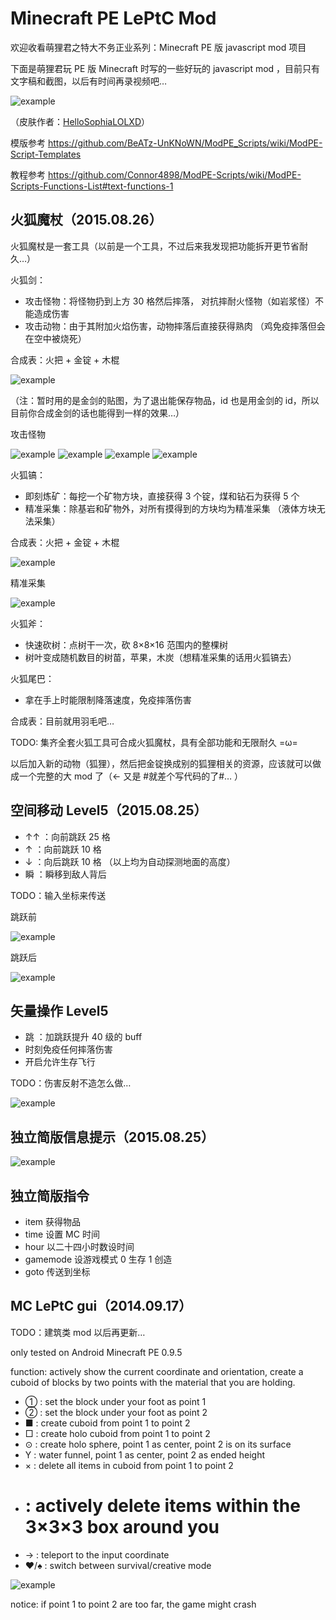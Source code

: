 ﻿Minecraft PE LePtC Mod
======

欢迎收看萌狸君之特大不务正业系列：Minecraft PE 版 javascript mod 项目

下面是萌狸君玩 PE 版 Minecraft 时写的一些好玩的 javascript mod ，目前只有文字稿和截图，以后有时间再录视频吧…



![example](https://github.com/LePtC/MC-PE-Mod/blob/master/skin.png)

（皮肤作者：[HelloSophiaLOLXD](http://mcpehub.com/skin/cute-fox-skin)）


模版参考 https://github.com/BeATz-UnKNoWN/ModPE_Scripts/wiki/ModPE-Script-Templates

教程参考 https://github.com/Connor4898/ModPE-Scripts/wiki/ModPE-Scripts-Functions-List#text-functions-1



## 火狐魔杖（2015.08.26）

火狐魔杖是一套工具（以前是一个工具，不过后来我发现把功能拆开更节省耐久…）

火狐剑：

- 攻击怪物：将怪物扔到上方 30 格然后摔落，
对抗摔耐火怪物（如岩浆怪）不能造成伤害
- 攻击动物：由于其附加火焰伤害，动物摔落后直接获得熟肉
（鸡免疫摔落但会在空中被烧死）

合成表：火把 + 金锭 + 木棍

![example](https://github.com/LePtC/MC-PE-Mod/blob/master/20150826213610.png)

（注：暂时用的是金剑的贴图，为了退出能保存物品，id 也是用金剑的 id，所以目前你合成金剑的话也能得到一样的效果…）

攻击怪物

![example](https://github.com/LePtC/MC-PE-Mod/blob/master/20150826172920.png)
![example](https://github.com/LePtC/MC-PE-Mod/blob/master/20150826172922.png)
![example](https://github.com/LePtC/MC-PE-Mod/blob/master/20150826172924.png)
![example](https://github.com/LePtC/MC-PE-Mod/blob/master/20150826172925.png)

火狐镐：

- 即刻炼矿：每挖一个矿物方块，直接获得 3 个锭，煤和钻石为获得 5 个
- 精准采集：除基岩和矿物外，对所有摸得到的方块均为精准采集
（液体方块无法采集）

合成表：火把 + 金锭 + 木棍

![example](https://github.com/LePtC/MC-PE-Mod/blob/master/20150826213615.png)

精准采集

![example](https://github.com/LePtC/MC-PE-Mod/blob/master/20150826214338.png)


火狐斧：

- 快速砍树：点树干一次，砍 8×8×16 范围内的整棵树
- 树叶变成随机数目的树苗，苹果，木炭（想精准采集的话用火狐镐去）


火狐尾巴：

- 拿在手上时能限制降落速度，免疫摔落伤害

合成表：目前就用羽毛吧…



TODO: 集齐全套火狐工具可合成火狐魔杖，具有全部功能和无限耐久 =ω=


以后加入新的动物（狐狸），然后把金锭换成别的狐狸相关的资源，应该就可以做成一个完整的大 mod 了（← 又是 #就差个写代码的了#… ）



## 空间移动 Level5（2015.08.25）

- ↑↑ ：向前跳跃 25 格
- ↑ ：向前跳跃 10 格
- ↓ ：向后跳跃 10 格
（以上均为自动探测地面的高度）
- 瞬 ：瞬移到敌人背后

TODO：输入坐标来传送

跳跃前

![example](https://github.com/LePtC/MC-PE-Mod/blob/master/20150826000823.png)

跳跃后

![example](https://github.com/LePtC/MC-PE-Mod/blob/master/20150826000830.png)



## 矢量操作 Level5

- 跳 ：加跳跃提升 40 级的 buff
- 时刻免疫任何摔落伤害
- 开启允许生存飞行

TODO：伤害反射不造怎么做…

![example](https://github.com/LePtC/MC-PE-Mod/blob/master/20150826235654.png)




## 独立简版信息提示（2015.08.25）

![example](https://github.com/LePtC/MC-PE-Mod/blob/master/20150825232725.png)



## 独立简版指令

- item 获得物品
- time 设置 MC 时间
- hour 以二十四小时数设时间
- gamemode 设游戏模式 0 生存 1 创造
- goto 传送到坐标



## MC LePtC gui（2014.09.17）

TODO：建筑类 mod 以后再更新…

only tested on Android Minecraft PE 0.9.5

function: actively show the current coordinate and orientation, create a cuboid of blocks by two points with the material that you are holding.

- ① : set the block under your foot as point 1
- ② : set the block under your foot as point 2
- ■ : create cuboid from point 1 to point 2
- □ : create holo cuboid from point 1 to point 2
- ⊙ : create holo sphere, point 1 as center, point 2 is on its surface
- Y : water funnel, point 1 as center, point 2 as ended height
- × : delete all items in cuboid from point 1 to point 2
- #  : actively delete items within the 3×3×3 box around you
- → : teleport to the input coordinate
- ♥/♠ : switch between survival/creative mode

![example](https://github.com/LePtC/MC-PE-Mod/blob/master/2014-09-17-12-14-29.png)

notice: if point 1 to point 2 are too far, the game might crash
